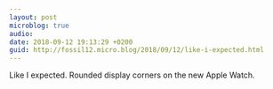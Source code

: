 ```yaml
---
layout: post
microblog: true
audio: 
date: 2018-09-12 19:13:29 +0200
guid: http://fossil12.micro.blog/2018/09/12/like-i-expected.html
---
```

Like I expected. Rounded display corners on the new Apple Watch.
